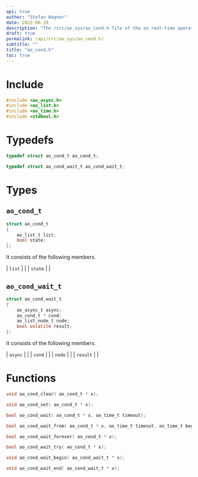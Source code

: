 ```yaml
---
api: true
author: "Stefan Wagner"
date: 2022-08-29
description: "The /src/ao_sys/ao_cond.h file of the ao real-time operating system."
draft: true
permalink: /api/src/ao_sys/ao_cond.h/
subtitle: ""
title: "ao_cond.h"
toc: true
---
```


# Include

```c
#include <ao_async.h>
#include <ao_list.h>
#include <ao_time.h>
#include <stdbool.h>
```

# Typedefs

```c
typedef struct ao_cond_t ao_cond_t;
```

```c
typedef struct ao_cond_wait_t ao_cond_wait_t;
```

# Types

## `ao_cond_t`

```c
struct ao_cond_t
{
    ao_list_t list;
    bool state;
};
```

It consists of the following members.

| `list` | |
| `state` | |

## `ao_cond_wait_t`

```c
struct ao_cond_wait_t
{
    ao_async_t async;
    ao_cond_t * cond;
    ao_list_node_t node;
    bool volatile result;
};
```

It consists of the following members.

| `async` | |
| `cond` | |
| `node` | |
| `result` | |

# Functions

```c
void ao_cond_clear( ao_cond_t * x);
```

```c
void ao_cond_set( ao_cond_t * x);
```

```c
bool ao_cond_wait( ao_cond_t * x, ao_time_t timeout);
```

```c
bool ao_cond_wait_from( ao_cond_t * x, ao_time_t timeout, ao_time_t beginning);
```

```c
bool ao_cond_wait_forever( ao_cond_t * x);
```

```c
bool ao_cond_wait_try( ao_cond_t * x);
```

```c
void ao_cond_wait_begin( ao_cond_wait_t * x);
```

```c
void ao_cond_wait_end( ao_cond_wait_t * x);
```

